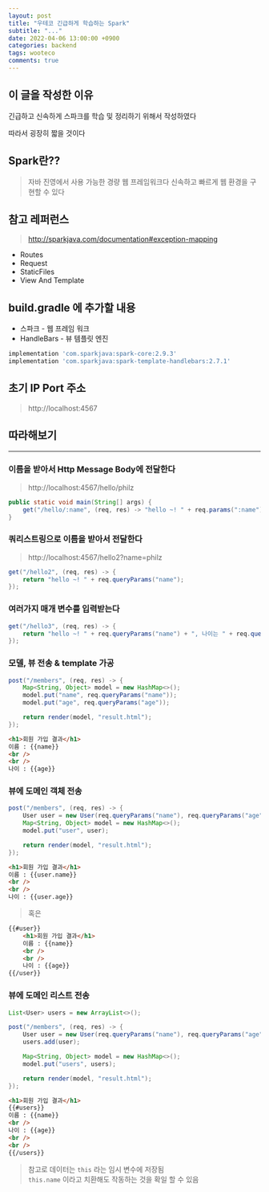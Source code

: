 ```yaml
---
layout: post
title: "우테코 긴급하게 학습하는 Spark"
subtitle: "..."
date: 2022-04-06 13:00:00 +0900
categories: backend
tags: wooteco
comments: true
---
```


## 이 글을 작성한 이유

긴급하고 신속하게 스파크를 학습 및 정리하기 위해서 작성하였다

따라서 굉장히 짧을 것이다

## Spark란??

> 자바 진영에서 사용 가능한 경량 웹 프레임워크다
> 신속하고 빠르게 웹 환경을 구현할 수 있다

## 참고 레퍼런스

> http://sparkjava.com/documentation#exception-mapping  

- Routes
- Request
- StaticFiles
- View And Template


## build.gradle 에 추가할 내용

- 스파크 - 웹 프레임 워크
- HandleBars - 뷰 템플릿 엔진

```js
implementation 'com.sparkjava:spark-core:2.9.3'
implementation 'com.sparkjava:spark-template-handlebars:2.7.1'
```

## 초기 IP Port 주소

> http://localhost:4567

## 따라해보기

---

### 이름을 받아서 Http Message Body에 전달한다

> http://localhost:4567/hello/philz

```java
public static void main(String[] args) {
    get("/hello/:name", (req, res) -> "hello ~! " + req.params(":name"));
}
```


### 쿼리스트링으로 이름을 받아서 전달한다

> http://localhost:4567/hello2?name=philz

```java
get("/hello2", (req, res) -> {
    return "hello ~! " + req.queryParams("name");
});
```

### 여러가지 매개 변수를 입력받는다

```java
get("/hello3", (req, res) -> {
    return "hello ~! " + req.queryParams("name") + ", 나이는 " + req.queryParams("age");
});
```

### 모델, 뷰 전송 & template 가공

```java
post("/members", (req, res) -> {
    Map<String, Object> model = new HashMap<>();
    model.put("name", req.queryParams("name"));
    model.put("age", req.queryParams("age"));

    return render(model, "result.html");
});
```

```html
<h1>회원 가입 결과</h1>
이름 : {{name}}
<br />
<br />
나이 : {{age}}
```

### 뷰에 도메인 객체 전송

```java
post("/members", (req, res) -> {
    User user = new User(req.queryParams("name"), req.queryParams("age"));
    Map<String, Object> model = new HashMap<>();
    model.put("user", user);

    return render(model, "result.html");
});
```

```html
<h1>회원 가입 결과</h1>
이름 : {{user.name}}
<br />
<br />
나이 : {{user.age}}
```

> 혹은

```html
{{#user}}
    <h1>회원 가입 결과</h1>
    이름 : {{name}}
    <br />
    <br />
    나이 : {{age}}
{{/user}}
```

### 뷰에 도메인 리스트 전송

```java
List<User> users = new ArrayList<>();

post("/members", (req, res) -> {
    User user = new User(req.queryParams("name"), req.queryParams("age"));
    users.add(user);

    Map<String, Object> model = new HashMap<>();
    model.put("users", users);

    return render(model, "result.html");
});
```

```html
<h1>회원 가입 결과</h1>
{{#users}}
이름 : {{name}}
<br />
나이 : {{age}}
<br />
<br />
{{/users}}
```

> 참고로 데이터는 `this` 라는 임시 변수에 저장됨  
> `this.name` 이라고 치환해도 작동하는 것을 확일 할 수 있음
